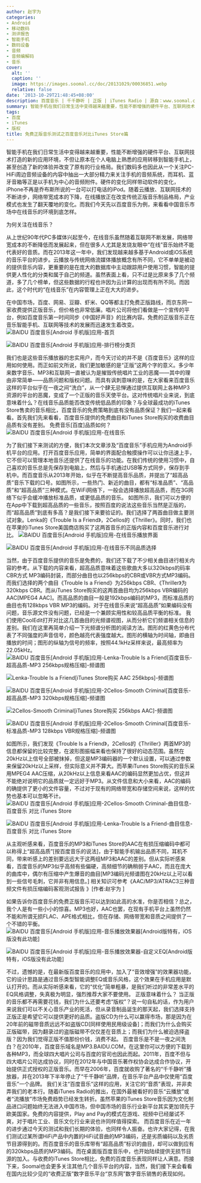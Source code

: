 ```yaml
---
author: 赵宇为
categories:
- Android
- 移动数码
- 测评报告
- 智能手机
- 数码设备
- 音频
- 音频编解码
- 音乐
cover:
  alt: ''
  caption: ''
  image: https://images.soomal.cc/doc/20131029/00036851.webp
  relative: false
date: '2013-10-29T21:48:45+08:00'
description: 百度音乐 | 千千静听 | 正版 | iTunes Radio | 源自：www.soomal.com | 版权：原创 |  平均/总评分：08.50/187
summary: 智能手机在我们日常生活中变得越来越重要，性能不断增强的硬件平台、互联网技术打造的新的应用环境，不但让原本在个人电脑上熟悉的应用转移到智能手机上，甚至创造了新的体验并改变了原有的行业格局。在2013年这一年中，我们发现越来越多基于Android或iOS系统的音乐平台的进步。
tags:
- 百度
- iTunes
- 版权
title: 免费正版音乐测试之百度音乐对比iTunes Store篇
---
```


智能手机在我们日常生活中变得越来越重要，性能不断增强的硬件平台、互联网技术打造的新的应用环境，不但让原本在个人电脑上熟悉的应用转移到智能手机上，甚至创造了新的体验并改变了原有的行业格局。我们数码多也因此从一个关注PC-HiFi周边音频设备的内容中抽出一大部分精力来关注手机的音频系统，而耳机、蓝牙音箱等正是以手机为中心的音频附件。硬件的变化同样带动软件的变化，iPhone不再是乔布斯所说的一台可以打电话的iPod。随着云播放、互联网技术的不断进步，网络带宽成本的下降，在线播放正在改变传统正版音乐制品格局，产业模式也发生了翻天覆地的变化。而我们今天先以百度音乐为例，来看看中国音乐市场中在线音乐的环境到底怎样。



为何关注在线音乐？



从上世纪90年代PC多媒体兴起至今，在线音乐虽然随着互联网不断发展，网络带宽成本的不断降低而发展起来，但在很多人尤其是发烧友眼中“在线”音乐始终不能代表好的音质。而在2013年这一年中，我们发现越来越多基于Android或iOS系统的音乐平台的进步。云播放与传统网络流媒体播放概念有所不同，它不单单是被动的提供音乐内容，更重要的是在庞大的数据库中主动跟踪用户使用习惯，智能的提供更人性化的分类和属于自己的频道。虽然表面上看，只不过是比原来多了几个频道，多了几个榜单，但这些数据的行程也许因为云计算的出现而有所不同。而因此，这个时代的“在线音乐”在内容管理上正在大大的进步。

 在中国市场，百度、网易、豆瓣、虾米、QQ等都主打免费正版路线，而京东网一家收费提供正版音乐，但价格也非常低廉。唱片公司将他们看做是一个宣传的平台，例如百度音乐第一时间同步《中国好声音》的比赛内容。免费的正版音乐正在音乐智能手机、互联网等技术的发展而迅速发生着改变。
![BAIDU 百度音乐[Android 手机版]应用-首页](https://images.soomal.cc/doc/20131029/00036837_01.webp)




![BAIDU 百度音乐[Android 手机版]应用-排行榜分类页](https://images.soomal.cc/doc/20131029/00036838_01.webp)




 我们也是这些音乐播放器的忠实用户，而今天讨论的并不是《百度音乐》这样的应用如何使用。而正如前文所说，我们更加敏感的是“正版”这两个字的意义。多少年来数字音乐、MP3和互联网一直被认为是摧毁传统唱片工业的恶魔――其中的理由非常简单――品质问题和版权问题。而具有讽刺意味的是，在大家看来百度音乐这样的平台似乎在一夜之间“洗白”，从一个肆无忌惮通过提供互联网上各种MP3资源的平台的恶魔，变成了一个正版的音乐天使平台。这对传统唱片业来说，到底意味着什么？在线音乐品质能否改变传统低品质的印象？与全球最成功的iTunes Store售卖的音乐相比，百度音乐的免费策略到底有没有品质保证？我们一起来看看。首先我们先来看看，百度音乐提供的免费曲目和iTunes Store购买的收费曲目品质有没有差别。
 免费音乐[百度]品质如何？
![BAIDU 百度音乐[Android 手机版]应用-在线音乐](https://images.soomal.cc/doc/20131029/00036839.webp)




 为了我们接下来测试的方便，我们本次文章涉及“百度音乐”手机应用为Android手机平台的应用。打开百度音乐应用，简单的界面配合触摸操作可以让你迅速上手，它不但可以管理本地音乐还提供了在线音乐的功能。在我们传统的使用习惯中，自己喜欢的音乐总是先保存到电脑上，然后与手机通过USB等方式同步，保存到手机中。而百度音乐从2013年开始，似乎在不断提高音乐品质，并提出了“超高品质”音乐下载的口号。如图所示，一些热门、新近的曲目，都有“标准品质”、“高品质”和“超高品质”三种模式。在WiFi网络下，一般会选择播放超高品质，而在3G网络下似乎会缓冲播放标准品质，或更低品质的音乐。
 如图所示，我们可以方便的在App中下载到超高品质的一些音乐，按照百度的说法这些音乐当然是正版的，而“超高品质”到底有多高？是我们接下来要验证的。我们选择了两首曲目做主要测试对象。Lenka的《Trouble Is a Friend》，2Cellos的《Thriller》。同时，我们也在苹果的iTunes Store美国商店购买了这两首音乐的正版内容和百度音乐进行对比。
![BAIDU 百度音乐[Android 手机版]应用-在线音乐播放界面](https://images.soomal.cc/doc/20131029/00036840_01.webp)




![BAIDU 百度音乐[Android 手机版]应用-在线音乐不同品质选择](https://images.soomal.cc/doc/20131029/00036841_01.webp)




 当然，由于百度音乐提供的音乐是免费的，我们还下载了不少相关曲目进行相关内容的参考。从下载的内容来看，超高品质意味着这些歌曲大多以320kbps的码率CBR方式 MP3编码封装，而部分曲目也以256kbps的CBR或VBR方式MP3编码。而我们选择的两个曲目《Trouble Is a Friend》为256kbps CBR、《Thriller》为320kbps CBR。而从iTunes Store购买的这两首曲目均为256kbps VBR编码的AAC[MPEG4 AAC]。而高品质的曲目一般是192kbps编码的MP3，而标准品质的曲目也有128kbps VBR MP3的编码。对于在线音乐来说“超高品质”如果编码没有问题，音乐源文件没有问题，已经是一个兼顾实用性和较高品质平衡的标准。
 我们使用CoolEdit打开对比这几首曲目的光频谱视图，从而分析它们频谱相关信息的差别。我们在这里再简单介绍一下光频谱分析图的阅读方法。图形的红黄色分布代表了不同强度的声音信号，颜色越亮代表强度越大。图形的横轴为时间轴，即曲目播放的时间；图形的纵轴为信号的频率，按照44.1kHz采样来说，最高频率为22.05kHz。
![BAIDU 百度音乐[Android 手机版]应用-Lenka-Trouble Is a Friend[百度音乐-超高品质-MP3 256kbps规格压缩]-频谱图](https://images.soomal.cc/doc/20131029/00036844_01.webp)




![Lenka-Trouble Is a Friend[iTunes Store购买 AAC 256kbps]-频谱图](https://images.soomal.cc/doc/20131029/00036845_01.webp)




![BAIDU 百度音乐[Android 手机版]应用-2Cellos-Smooth Criminal[百度音乐-超高品质-MP3 320kbps规格压缩]-频谱图](https://images.soomal.cc/doc/20131029/00036846_01.webp)




![2Cellos-Smooth Criminal[iTunes Store购买 256kbps AAC]-频谱图](https://images.soomal.cc/doc/20131029/00036847_01.webp)




![BAIDU 百度音乐[Android 手机版]应用-2Cellos-Smooth Criminal[百度音乐-标准品质-MP3 128kbps VBR规格压缩]-频谱图](https://images.soomal.cc/doc/20131029/00036850.webp)




 如图所示，我们发现《Trouble Is a Friend》，2Cellos的《Thriller》两首MP3的信息都保留的比较完整，在波形图振幅来看也保持了很好的动态范围。虽然在20kHz以上信号全部被抹掉，但这是MP3编码器的一个默认设置，可以通过参数来保留20kHz以上采样，但实际意义并不算大。而苹果iTunes Store购买的音乐采用MPEG4 AAC压缩，从20kHz以上信息来看AAC的编码显然更加占优，但这并不能绝对说明它的品质就一定远好于MP3。从文件信息和大小来看，AAC的编码的确提供了更小的文件容量，不过对于现有的网络带宽和存储空间来说，这样的优势也基本可以忽略不计。
![BAIDU 百度音乐[Android 手机版]应用-2Cellos-Smooth Criminal-曲目信息-百度音乐 对比 iTunes Store](https://images.soomal.cc/doc/20131029/00036848.webp)




![BAIDU 百度音乐[Android 手机版]应用-Lenka-Trouble Is a Friend-曲目信息-百度音乐 对比 iTunes Store](https://images.soomal.cc/doc/20131029/00036849.webp)




 从主观听感来看，百度音乐的MP3和iTunes Store的AAC在有损压缩编码中都可以称得上“超高品质”[按百度音乐的说法]，由于智能手机输出品质不同，耳机不同，带来听感上的差别要远远大于这两组MP3和AAC的差别。但从实际听感来看，百度音乐的MP3似乎高频有些偏硬，高频细节的确稍弱于AAC，而且在庞大的曲库中，偶尔有压缩中产生爆音的曲目[MP3编码光频谱图在20kHz以上可以看到一些信号毛刺，它并非有用信息。]
相关知识可参考《AAC/MP3/ATRAC3三种音频文件有损压缩编码客观测试报告 》[作者:赵宇为 ]

 如果告诉你百度音乐的免费正版音乐可以达到如此高的水准，你是否相信？总之，我个人是有一些小小的惊喜。MP3也好，AAC也罢，在现有手机平台上虽然仍然不能和所谓无损FLAC、APE格式相比，但在存储、网络带宽和音质之间提供了一个不错的平衡。
![BAIDU 百度音乐[Android 手机版]应用-音乐播放效果器[Android版特有，iOS版没有此功能]](https://images.soomal.cc/doc/20131029/00036842_01.webp)




![BAIDU 百度音乐[Android 手机版]应用-音乐播放效果器-自定义EQ[Android版特有，iOS版没有此功能]](https://images.soomal.cc/doc/20131029/00036843_01.webp)




不过，遗憾的是，在最新版百度音乐的应用中，加入了“音效增强”的效果器功能，它的设计思路是通过音乐类型智能调整EQ或音乐风格，这个效果在手机应用是默认打开的。而从实际听感来看，它的“优化”简单粗暴，是我们听过的非常差水平的EQ风格调整，失真极为明显，强烈推荐大家不要使用。
 正版意味着什么？
 当正版的音乐都不再需要花钱，我们为什么还要考虑“版权”？说一句自私的话，作为用户来说我们可以不关心音乐产业的死活，但从录音制品诞生的那天起，我们选择支持正版正是希望它可以提供更好的品质。盗版CD为什么可以赢得市场，那是因为在20年前的磁带音质远远不如盗版CD[同样使用民用级设备]；而我们为什么会购买正版磁带，因为翻录过的盗版磁带不仅仅差在音质上；而我们为什么被迫选择盗版？因为我们觉得正版不值那份价钱，消费不起。
 百度音乐是不是一夜之间洗白？在2010年，百度音乐域名是MP3.BAIDU.COM，在这里你可以方便的下载到各种MP3，而全球四大唱片公司与百度的官司也因此而起。2011年，百度不但与四大唱片公司达成协议，同时在2012年与中国音乐著作权协会达成合作协议，开始提供正式授权的正版音乐。而早在2006年，百度就收购了著名的“千千静听”播放器，并在2013年下半年停止了“千千静听”品牌，在音乐平台产品中仅使用“百度音乐”一个品牌。
 我们关注“百度音乐”这样的应用，关注它的“音质”表现，并非卖弄我们的老本行。随着iTunes Radio的推出，在国外最被看好的音乐“云播放”或者“流播放”市场免费趋势已经发生转折。虽然苹果的iTunes Store音乐因为文化制品进口问题始终无法进入中国市场，但中国市场的音乐行业新平台其实更加领先于欧美国家。免费的内容提供，Play and Pay的模式在游戏、视频中已经屡试不爽，对于唱片工业、音乐文化行业来说也许同样值得探索。
 而百度音乐在近一年的进步通过今天的测试和我们长期的体验，也同样令人振奋。也许大家记得，在我们测试过某所谓HiFi产品中内置的HiFi试音曲的MP3编码，还是劣质编码以及劣质节目源得到的。而百度音乐的音乐库带有“超高品质”标识的曲目，却可以做到应有的320kbps品质的MP3编码。而在桌面版百度音乐中，也开始陆续提供无损节目源的加入。与收费的iTunes Store相比，免费的百度音乐表现同样让人满意。而接下来，Soomal也会更多关注其他几个音乐平台的内容，当然，我们接下来会看看在国内比较少见的“收费正版”数字音乐平台“京东网”数字音乐销售的表现如何。